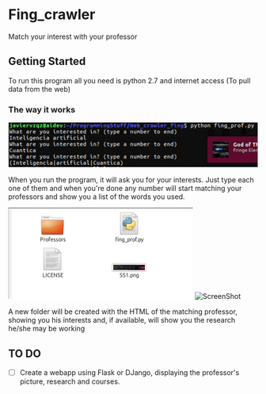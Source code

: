 # Fing_crawler
Match your interest with your professor 

## Getting Started
To run this program all you need is python 2.7 and internet access (To pull data from the web)
### The way it works
![ScreenShot](https://raw.githubusercontent.com/javiervqz/Fing_crawler/master/SS1.png)

When you run the program, it will ask you for your interests. Just type each one of them and when you're done any number will start
matching your professors and show you a list of the words you used.


![ScreenShot](https://raw.githubusercontent.com/javiervqz/Fing_crawler/master/SS2.png)
![ScreenShot](https://raw.githubusercontent.com/javiervqz/Fing_crawler/master/SS3ng)

A new folder will be created with the HTML of the matching professor, showing you his interests and, if available, will show you the research
he/she may be working

## TO DO
- [ ] Create a webapp using Flask or DJango, displaying the professor's picture, research and courses.
